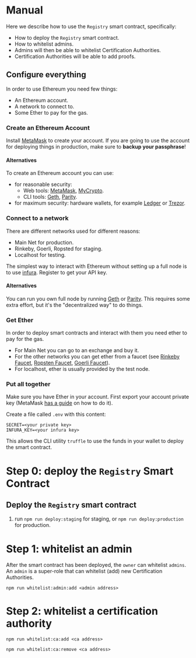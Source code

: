 # Manual
Here we describe how to use the `Registry` smart contract, specifically:
- How to deploy the `Registry` smart contract.
- How to whitelist admins.
- Admins will then be able to whitelist Certification Authorities.
- Certification Authorities will be able to add proofs.

## Configure everything
In order to use Ethereum you need few things:
- An Ethereum account.
- A network to connect to.
- Some Ether to pay for the gas.

### Create an Ethereum Account
Install [MetaMask](https://metamask.io/) to create your account. If you are going to use the account for deploying things in production, make sure to **backup your passphrase**!

#### Alternatives
To create an Ethereum account you can use:
- for reasonable security:
  - Web tools: [MetaMask](https://metamask.io/), [MyCrypto](https://mycrypto.com/).
  - CLI tools: [Geth](https://geth.ethereum.org/), [Parity](https://www.parity.io/ethereum/).
- for maximum security: hardware wallets, for example [Ledger](https://www.ledger.com/) or [Trezor](https://trezor.io/).

### Connect to a network
There are different networks used for different reasons:
- Main Net for production.
- Rinkeby, Goerli, Ropsted for staging.
- Localhost for testing.

The simplest way to interact with Ethereum without setting up a full node is to use [infura](https://infura.io/). Register to get your API key.

#### Alternatives
You can run you own full node by running [Geth](https://geth.ethereum.org/) or [Parity](https://www.parity.io/ethereum/). This requires some extra effort, but it's the "decentralized way" to do things.

### Get Ether
In order to deploy smart contracts and interact with them you need ether to pay for the gas.
- For Main Net you can go to an exchange and buy it.
- For the other networks you can get ether from a faucet (see [Rinkeby Faucet](https://faucet.rinkeby.io/), [Ropsten Faucet](https://faucet.ropsten.be/), [Goerli Faucet](https://goerli-faucet.slock.it/)).
- For localhost, ether is usually provided by the test node.

### Put all together
Make sure you have Ether in your account. First export your account private key (MetaMask [has a guide](https://metamask.zendesk.com/hc/en-us/articles/360015289632-How-to-Export-an-Account-Private-Key) on how to do it).

Create a file called `.env` with this content:

```
SECRET=<your private key>
INFURA_KEY=<your infura key>
```

This allows the CLI utility `truffle` to use the funds in your wallet to deploy the smart contract.

# Step 0: deploy the `Registry` Smart Contract
## Deploy the `Registry` smart contract
1. run `npm run deploy:staging` for staging, or `npm run deploy:production` for production.

# Step 1: whitelist an admin
After the smart contract has been deployed, the `owner` can whitelist `admins`. An `admin` is a super-role that can whitelist (add) new Certification Authorities.

```
npm run whitelist:admin:add <admin address>
```

# Step 2: whitelist a certification authority

```
npm run whitelist:ca:add <ca address>
```

```
npm run whitelist:ca:remove <ca address>
```
